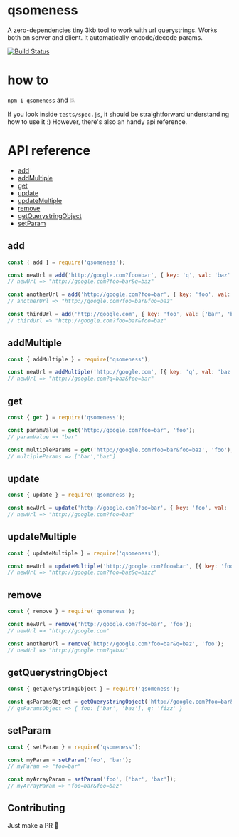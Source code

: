 # qsomeness
A zero-dependencies tiny 3kb tool to work with url querystrings. Works both on server and client. It automatically encode/decode params.

[![Build Status](https://travis-ci.org/stecb/qsomeness.svg?branch=master)](https://travis-ci.org/stecb/qsomeness)

# how to
`npm i qsomeness` and 💥

If you look inside `tests/spec.js`, it should be straightforward understanding how to use it :)
However, there's also an handy api reference.

# API reference

* [add](#add)
* [addMultiple](#addmultiple)
* [get](#get)
* [update](#update)
* [updateMultiple](#updatemultiple)
* [remove](#remove)
* [getQuerystringObject](#getquerystringobject)
* [setParam](#setparam)

add
---
```js
const { add } = require('qsomeness');

const newUrl = add('http://google.com?foo=bar', { key: 'q', val: 'baz' });
// newUrl => "http://google.com?foo=bar&q=baz"

const anotherUrl = add('http://google.com?foo=bar', { key: 'foo', val: 'baz' })
// anotherUrl => "http://google.com?foo=bar&foo=baz"

const thirdUrl = add('http://google.com', { key: 'foo', val: ['bar', 'baz'] });
// thirdUrl => "http://google.com?foo=bar&foo=baz"

```

addMultiple
---
```js
const { addMultiple } = require('qsomeness');

const newUrl = addMultiple('http://google.com', [{ key: 'q', val: 'baz' }, { key: 'foo', val: 'bar' }]);
// newUrl => "http://google.com?q=baz&foo=bar"

```

get
---
```js
const { get } = require('qsomeness');

const paramValue = get('http://google.com?foo=bar', 'foo');
// paramValue => "bar"

const multipleParams = get('http://google.com?foo=bar&foo=baz', 'foo');
// multipleParams => ['bar','baz']

```

update
---
```js
const { update } = require('qsomeness');

const newUrl = update('http://google.com?foo=bar', { key: 'foo', val: 'baz' });
// newUrl => "http://google.com?foo=baz"

```

updateMultiple
---
```js
const { updateMultiple } = require('qsomeness');

const newUrl = updateMultiple('http://google.com?foo=bar', [{ key: 'foo', val: 'baz' }, { key: 'q', val: 'bizz' }]);
// newUrl => "http://google.com?foo=baz&q=bizz"

```


remove
---
```js
const { remove } = require('qsomeness');

const newUrl = remove('http://google.com?foo=bar', 'foo');
// newUrl => "http://google.com"

const anotherUrl = remove('http://google.com?foo=bar&q=baz', 'foo');
// newUrl => "http://google.com?q=baz"

```

getQuerystringObject
---
```js
const { getQuerystringObject } = require('qsomeness');

const qsParamsObject = getQuerystringObject('http://google.com?foo=bar&foo=baz&q=fizz');
// qsParamsObject => { foo: ['bar', 'baz'], q: 'fizz' }

```

setParam
---
```js
const { setParam } = require('qsomeness');

const myParam = setParam('foo', 'bar');
// myParam => "foo=bar"

const myArrayParam = setParam('foo', ['bar', 'baz']);
// myArrayParam => "foo=bar&foo=baz"
```

## Contributing

Just make a PR 🍺
